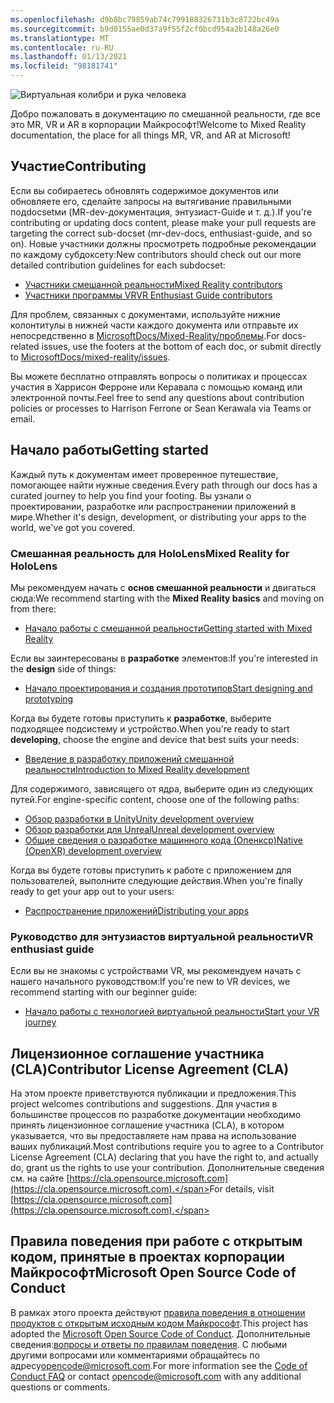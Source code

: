 ```yaml
---
ms.openlocfilehash: d9b8bc79859ab74c799188326731b3c8722bc49a
ms.sourcegitcommit: b9d0155ae0d37a9f55f2cf0bcd954a2b148a26e0
ms.translationtype: MT
ms.contentlocale: ru-RU
ms.lasthandoff: 01/13/2021
ms.locfileid: "98181741"
---
```

![Виртуальная колибри и рука человека](mixed-reality-docs/mr-dev-docs/discover/images/01_MixedReality.png)

<span data-ttu-id="ef89e-102">Добро пожаловать в документацию по смешанной реальности, где все это MR, VR и AR в корпорации Майкрософт!</span><span class="sxs-lookup"><span data-stu-id="ef89e-102">Welcome to Mixed Reality documentation, the place for all things MR, VR, and AR at Microsoft!</span></span>

## <a name="contributing"></a><span data-ttu-id="ef89e-103">Участие</span><span class="sxs-lookup"><span data-stu-id="ef89e-103">Contributing</span></span>

<span data-ttu-id="ef89e-104">Если вы собираетесь обновлять содержимое документов или обновляете его, сделайте запросы на вытягивание правильными подdocsetми (MR-dev-документация, энтузиаст-Guide и т. д.).</span><span class="sxs-lookup"><span data-stu-id="ef89e-104">If you're contributing or updating docs content, please make your pull requests are targeting the correct sub-docset (mr-dev-docs, enthusiast-guide, and so on).</span></span> <span data-ttu-id="ef89e-105">Новые участники должны просмотреть подробные рекомендации по каждому субдоксету:</span><span class="sxs-lookup"><span data-stu-id="ef89e-105">New contributors should check out our more detailed contribution guidelines for each subdocset:</span></span>

* [<span data-ttu-id="ef89e-106">Участники смешанной реальности</span><span class="sxs-lookup"><span data-stu-id="ef89e-106">Mixed Reality contributors</span></span>](mixed-reality-docs/mr-dev-docs/CONTRIBUTING.md)
* [<span data-ttu-id="ef89e-107">Участники программы VR</span><span class="sxs-lookup"><span data-stu-id="ef89e-107">VR Enthusiast Guide contributors</span></span>](mixed-reality-docs/enthusiast-guide/CONTRIBUTING.md)

<span data-ttu-id="ef89e-108">Для проблем, связанных с документами, используйте нижние колонтитулы в нижней части каждого документа или отправьте их непосредственно в [MicrosoftDocs/Mixed-Reality/проблемы](https://github.com/MicrosoftDocs/mixed-reality/issues).</span><span class="sxs-lookup"><span data-stu-id="ef89e-108">For docs-related issues, use the footers at the bottom of each doc, or submit directly to [MicrosoftDocs/mixed-reality/issues](https://github.com/MicrosoftDocs/mixed-reality/issues).</span></span>

<span data-ttu-id="ef89e-109">Вы можете бесплатно отправлять вопросы о политиках и процессах участия в Харрисон Ферроне или Керавала с помощью команд или электронной почты.</span><span class="sxs-lookup"><span data-stu-id="ef89e-109">Feel free to send any questions about contribution policies or processes to Harrison Ferrone or Sean Kerawala via Teams or email.</span></span> 

## <a name="getting-started"></a><span data-ttu-id="ef89e-110">Начало работы</span><span class="sxs-lookup"><span data-stu-id="ef89e-110">Getting started</span></span> 

<span data-ttu-id="ef89e-111">Каждый путь к документам имеет проверенное путешествие, помогающее найти нужные сведения.</span><span class="sxs-lookup"><span data-stu-id="ef89e-111">Every path through our docs has a curated journey to help you find your footing.</span></span> <span data-ttu-id="ef89e-112">Вы узнали о проектировании, разработке или распространении приложений в мире.</span><span class="sxs-lookup"><span data-stu-id="ef89e-112">Whether it's design, development, or distributing your apps to the world, we've got you covered.</span></span> 

### <a name="mixed-reality-for-hololens"></a><span data-ttu-id="ef89e-113">Смешанная реальность для HoloLens</span><span class="sxs-lookup"><span data-stu-id="ef89e-113">Mixed Reality for HoloLens</span></span>

<span data-ttu-id="ef89e-114">Мы рекомендуем начать с **основ смешанной реальности** и двигаться сюда:</span><span class="sxs-lookup"><span data-stu-id="ef89e-114">We recommend starting with the **Mixed Reality basics** and moving on from there:</span></span>

* [<span data-ttu-id="ef89e-115">Начало работы с смешанной реальности</span><span class="sxs-lookup"><span data-stu-id="ef89e-115">Getting started with Mixed Reality</span></span>](mixed-reality-docs/mr-dev-docs/discover/get-started-with-mr.md)

<span data-ttu-id="ef89e-116">Если вы заинтересованы в **разработке** элементов:</span><span class="sxs-lookup"><span data-stu-id="ef89e-116">If you're interested in the **design** side of things:</span></span>

* [<span data-ttu-id="ef89e-117">Начало проектирования и создания прототипов</span><span class="sxs-lookup"><span data-stu-id="ef89e-117">Start designing and prototyping</span></span>](mixed-reality-docs/mr-dev-docs/design/design.md)

<span data-ttu-id="ef89e-118">Когда вы будете готовы приступить к **разработке**, выберите подходящее подсистему и устройство.</span><span class="sxs-lookup"><span data-stu-id="ef89e-118">When you're ready to start **developing**, choose the engine and device that best suits your needs:</span></span>

* [<span data-ttu-id="ef89e-119">Введение в разработку приложений смешанной реальности</span><span class="sxs-lookup"><span data-stu-id="ef89e-119">Introduction to Mixed Reality development</span></span>](mixed-reality-docs/mr-dev-docs/develop/development.md)

<span data-ttu-id="ef89e-120">Для содержимого, зависящего от ядра, выберите один из следующих путей.</span><span class="sxs-lookup"><span data-stu-id="ef89e-120">For engine-specific content, choose one of the following paths:</span></span>

* [<span data-ttu-id="ef89e-121">Обзор разработки в Unity</span><span class="sxs-lookup"><span data-stu-id="ef89e-121">Unity development overview</span></span>](mixed-reality-docs/mr-dev-docs/develop/unity/unity-development-overview.md)
* [<span data-ttu-id="ef89e-122">Обзор разработки для Unreal</span><span class="sxs-lookup"><span data-stu-id="ef89e-122">Unreal development overview</span></span>](mixed-reality-docs/mr-dev-docs/develop/unreal/unreal-development-overview.md)
* [<span data-ttu-id="ef89e-123">Общие сведения о разработке машинного кода (Опенкср)</span><span class="sxs-lookup"><span data-stu-id="ef89e-123">Native (OpenXR) development overview</span></span>](mixed-reality-docs/mr-dev-docs/develop/native/directx-development-overview.md)

<span data-ttu-id="ef89e-124">Когда вы будете готовы приступить к работе с приложением для пользователей, выполните следующие действия.</span><span class="sxs-lookup"><span data-stu-id="ef89e-124">When you're finally ready to get your app out to your users:</span></span>

* [<span data-ttu-id="ef89e-125">Распространение приложений</span><span class="sxs-lookup"><span data-stu-id="ef89e-125">Distributing your apps</span></span>](mixed-reality-docs/mr-dev-docs/distribute/distribute-overview.md)

### <a name="vr-enthusiast-guide"></a><span data-ttu-id="ef89e-126">Руководство для энтузиастов виртуальной реальности</span><span class="sxs-lookup"><span data-stu-id="ef89e-126">VR enthusiast guide</span></span>

<span data-ttu-id="ef89e-127">Если вы не знакомы с устройствами VR, мы рекомендуем начать с нашего начального руководством:</span><span class="sxs-lookup"><span data-stu-id="ef89e-127">If you're new to VR devices, we recommend starting with our beginner guide:</span></span>

* [<span data-ttu-id="ef89e-128">Начало работы с технологией виртуальной реальности</span><span class="sxs-lookup"><span data-stu-id="ef89e-128">Start your VR journey</span></span>](enthusiast-guide/vr-journey.md)

## <a name="contributor-license-agreement-cla"></a><span data-ttu-id="ef89e-129">Лицензионное соглашение участника (CLA)</span><span class="sxs-lookup"><span data-stu-id="ef89e-129">Contributor License Agreement (CLA)</span></span>

<span data-ttu-id="ef89e-130">На этом проекте приветствуются публикации и предложения.</span><span class="sxs-lookup"><span data-stu-id="ef89e-130">This project welcomes contributions and suggestions.</span></span> <span data-ttu-id="ef89e-131">Для участия в большинстве процессов по разработке документации необходимо принять лицензионное соглашение участника (CLA), в котором указывается, что вы предоставляете нам права на использование ваших публикаций.</span><span class="sxs-lookup"><span data-stu-id="ef89e-131">Most contributions require you to agree to a Contributor License Agreement (CLA) declaring that you have the right to, and actually do, grant us the rights to use your contribution.</span></span> <span data-ttu-id="ef89e-132">Дополнительные сведения см. на сайте [https://cla.opensource.microsoft.com](https://cla.opensource.microsoft.com).</span><span class="sxs-lookup"><span data-stu-id="ef89e-132">For details, visit [https://cla.opensource.microsoft.com](https://cla.opensource.microsoft.com).</span></span>

## <a name="microsoft-open-source-code-of-conduct"></a><span data-ttu-id="ef89e-133">Правила поведения при работе с открытым кодом, принятые в проектах корпорации Майкрософт</span><span class="sxs-lookup"><span data-stu-id="ef89e-133">Microsoft Open Source Code of Conduct</span></span>

<span data-ttu-id="ef89e-134">В рамках этого проекта действуют [правила поведения в отношении продуктов с открытым исходным кодом Майкрософт](https://opensource.microsoft.com/codeofconduct).</span><span class="sxs-lookup"><span data-stu-id="ef89e-134">This project has adopted the [Microsoft Open Source Code of Conduct](https://opensource.microsoft.com/codeofconduct).</span></span> <span data-ttu-id="ef89e-135">Дополнительные сведения:[вопросы и ответы по правилам поведения](https://opensource.microsoft.com/codeofconduct/faq/). С любыми другими вопросами или комментариями обращайтесь по адресу[opencode@microsoft.com](mailto:opencode@microsoft.com).</span><span class="sxs-lookup"><span data-stu-id="ef89e-135">For more information see the [Code of Conduct FAQ](https://opensource.microsoft.com/codeofconduct/faq/) or contact [opencode@microsoft.com](mailto:opencode@microsoft.com) with any additional questions or comments.</span></span>
